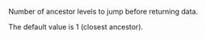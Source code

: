 Number of ancestor levels to jump before returning data.

The default value is 1 (closest ancestor).
